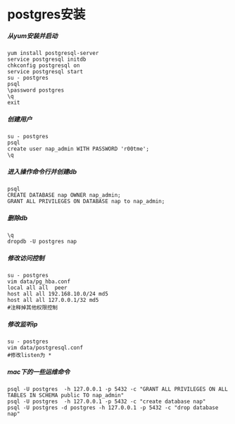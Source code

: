 # postgres安装

##### 从yum安装并启动

```shell
yum install postgresql-server
service postgresql initdb
chkconfig postgresql on
service postgresql start
su - postgres
psql
\password postgres
\q
exit
```

##### 创建用户

```shell
su - postgres
psql
create user nap_admin WITH PASSWORD 'r00tme';
\q
```

##### 进入操作命令行并创建db

```shell
psql
CREATE DATABASE nap OWNER nap_admin;
GRANT ALL PRIVILEGES ON DATABASE nap to nap_admin;
```

##### 删除db

```shell
\q
dropdb -U postgres nap
```

##### 修改访问控制

```shell
su - postgres
vim data/pg_hba.conf
local all all  peer
host all all 192.168.10.0/24 md5
host all all 127.0.0.1/32 md5
#注释掉其他权限控制
```
##### 修改监听ip

```shell
su - postgres
vim data/postgresql.conf
#修改listen为 *
```

##### mac下的一些运维命令

```shell
psql -U postgres  -h 127.0.0.1 -p 5432 -c "GRANT ALL PRIVILEGES ON ALL TABLES IN SCHEMA public TO nap_admin"
psql -U postgres  -h 127.0.0.1 -p 5432 -c "create database nap"
psql -U postgres -d postgres -h 127.0.0.1 -p 5432 -c "drop database nap"
```